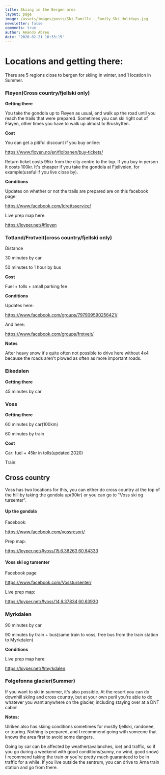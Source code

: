 ```yaml
---
title: Skiing in the Bergen area
layout: page
image: /assets/images/posts/Ski_Famille_-_Family_Ski_Holidays.jpg
newsletter: false
comments: true
author: Amando Abreu
date: '2020-02-21 10:33:15'
---
```

# Locations and getting there:

There are 5 regions close to bergen for skiing in winter, and 1 location in Summer.

### Fløyen(Cross country/fjellski only)

**Getting there**

You take the gondola up to Fløyen as usual, and walk up the road until you reach the trails that were prepared. Sometimes you can ski right out of Fløyen, other times you have to walk up almost to Brushytten.

**Cost**

You can get a pitiful discount if you buy online: <!--StartFragment-->

<https://www.floyen.no/en/floibanen/buy-tickets/>

<!--EndFragment-->

Return ticket costs 95kr from the city centre to the top. If you buy in person it costs 100kr. It's cheaper if you take the gondola at Fjellveien, for example(useful if you live close by).

**Conditions**

Updates on whether or not the trails are prepared are on this facebook page: <!--StartFragment-->

<https://www.facebook.com/Idrettsservice/>

<!--EndFragment-->

Live prep map here: <!--StartFragment-->

<https://loyper.net/#floyen>

<!--EndFragment-->

### Totland/Frotveit(cross country/fjellski only)

Distance

30 minutes by car

50 minutes to 1 hour by bus

**Cost**

Fuel + tolls + small parking fee



**Conditions**

Updates here: <!--StartFragment-->

<https://www.facebook.com/groups/797909590256421/>

<!--EndFragment-->

And here:

<!--StartFragment-->

<https://www.facebook.com/groups/frotveit/>

<!--EndFragment-->

**Notes**

After heavy snow it's quite often not possible to drive here without 4x4 because the roads aren't plowed as often as more important roads.

### Eikedalen

**Getting there**

45 minutes by car

### Voss

**Getting there**

60 minutes by car(100km) 

60 minutes by train

**Cost**

Car: fuel + 45kr in tolls(updated 2020)

Train: 

## Cross country

Voss has two locations for this, you can either do cross country at the top of the hill by taking the gondola up(90kr) or you can go to "Voss ski og tursenter".

#### Up the gondola

Facebook: 

<!--StartFragment-->

<https://www.facebook.com/vossresort/>

<!--EndFragment-->

Prep map: 

<!--StartFragment-->

<https://loyper.net/#voss/15,6.38263,60.64333>

<!--EndFragment-->

#### Voss ski og tursenter

Facebook page

<!--StartFragment-->

<https://www.facebook.com/Vosstursenter/>

<!--EndFragment-->

Live prep map: <!--StartFragment-->

<https://loyper.net/#voss/14,6.37834,60.63930>

<!--EndFragment-->

### Myrkdalen

90 minutes by car

90 minutes by train + bus(same train to voss, free bus from the train station to Myrkdalen)

**Conditions**

Live prep map here: <!--StartFragment-->

<https://loyper.net/#myrkdalen>

<!--EndFragment-->

### Folgefonna glacier(Summer)

If you want to ski in summer, it's also possible. At the resort you can do downhill skiing and cross country, but at your own peril you're able to do whatever you want anywhere on the glacier, including staying over at a DNT cabin!



**Notes:**

Ulriken also has skiing conditions sometimes for mostly fjellski, randonee, or touring. Nothing is prepared, and I recommend going with someone that knows the area first to avoid some dangers.

Going by car can be affected by weather(avalanches, ice) and traffic, so if you go during a weekend with good conditions(sunny, no wind, good snow) I recommend taking the train or you're pretty much guaranteed to be in traffic for a while. If you live outside the sentrum, you can drive to Arna train station and go from there.
